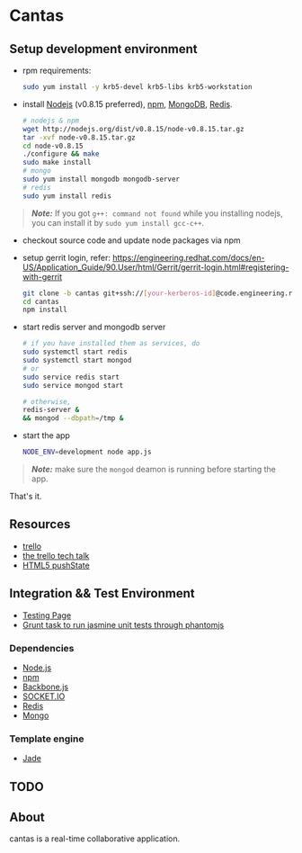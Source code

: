 # Cantas

## Setup development environment

- rpm requirements:

    ```bash
    sudo yum install -y krb5-devel krb5-libs krb5-workstation
    ```

- install [Nodejs][nodejs] (v0.8.15 preferred), [npm][npm],
  [MongoDB][MongoDB], [Redis][Redis].

    ```bash
    # nodejs & npm
    wget http://nodejs.org/dist/v0.8.15/node-v0.8.15.tar.gz
    tar -xvf node-v0.8.15.tar.gz
    cd node-v0.8.15
    ./configure && make
    sudo make install
    # mongo
    sudo yum install mongodb mongodb-server
    # redis
    sudo yum install redis
    ```
> ***Note:***
> If you got `g++: command not found` while you installing nodejs,
> you can install it by `sudo yum install gcc-c++`.

- checkout source code and update node packages via npm
- setup gerrit login, refer:
  https://engineering.redhat.com/docs/en-US/Application_Guide/90.User/html/Gerrit/gerrit-login.html#registering-with-gerrit

    ```bash
    git clone -b cantas git+ssh://[your-kerberos-id]@code.engineering.redhat.com/cantas.git
    cd cantas
    npm install
    ```
- start redis server and mongodb server

    ```bash
    # if you have installed them as services, do
    sudo systemctl start redis
    sudo systemctl start mongod
    # or
    sudo service redis start
    sudo service mongod start
    ```
    ```bash
    # otherwise,
    redis-server &
    && mongod --dbpath=/tmp &
    ```

- start the app

    ```bash
    NODE_ENV=development node app.js
    ```
> ***Note:***
> make sure the `mongod` deamon is running before starting the app.

That's it.


## Resources

- [trello](https://trello.com/)
- [the trello tech talk](http://blog.fogcreek.com/the-trello-tech-stack/)
- [HTML5 pushState](http://diveintohtml5.info/history.html)

## Integration && Test Environment

- [Testing Page](http://hss-tools.englab.nay.redhat.com/jenkins/job/Cantas-testing-deploy/)
- [Grunt task to run jasmine unit tests through phantomjs](https://github.com/jasmine-contrib/grunt-jasmine-runner)

### Dependencies

- [Node.js][nodejs]
- [npm][npm]
- [Backbone.js](http://backbonejs.org/)
- [SOCKET.IO](http://socket.io/)
- [Redis][Redis]
- [Mongo][MongoDB]

### Template engine

- [Jade](https://github.com/visionmedia/jade)

## TODO

## About
cantas is a real-time collaborative application.

  [nodejs]:http://nodejs.org/    "Nodejs"
  [npm]:http://npmjs.org/    "npm"
  [Redis]:http://redis.io/ "Redis"
  [MongoDB]:http://www.mongodb.org/ "MongoDB"

